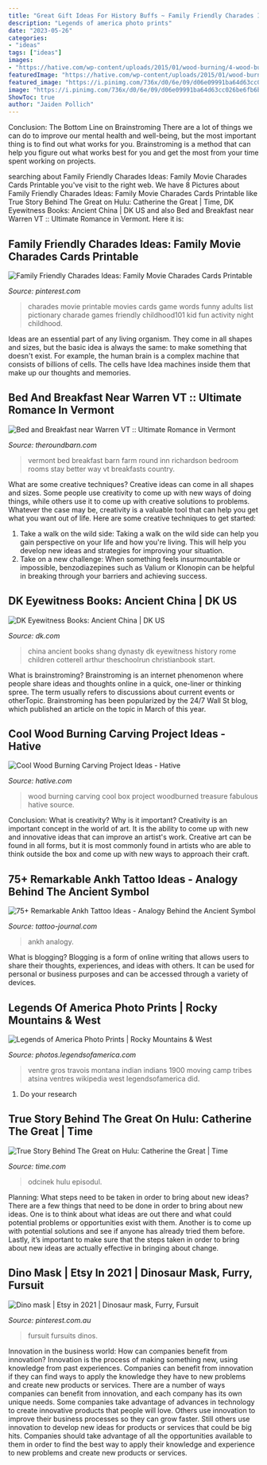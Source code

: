 ```yaml
---
title: "Great Gift Ideas For History Buffs ~ Family Friendly Charades Ideas: Family Movie Charades Cards Printable"
description: "Legends of america photo prints"
date: "2023-05-26"
categories:
- "ideas"
tags: ["ideas"]
images:
- "https://hative.com/wp-content/uploads/2015/01/wood-burning/4-wood-burning.jpg"
featuredImage: "https://hative.com/wp-content/uploads/2015/01/wood-burning/4-wood-burning.jpg"
featured_image: "https://i.pinimg.com/736x/d0/6e/09/d06e09991ba64d63cc026be6fb6b1db4.jpg"
image: "https://i.pinimg.com/736x/d0/6e/09/d06e09991ba64d63cc026be6fb6b1db4.jpg"
ShowToc: true
author: "Jaiden Pollich"
---
```



Conclusion: The Bottom Line on Brainstroming
There are a lot of things we can do to improve our mental health and well-being, but the most important thing is to find out what works for you. Brainstroming is a method that can help you figure out what works best for you and get the most from your time spent working on projects.

	

		
searching about Family Friendly Charades Ideas: Family Movie Charades Cards Printable you've visit to the right web. We have 8 Pictures about Family Friendly Charades Ideas: Family Movie Charades Cards Printable like True Story Behind The Great on Hulu: Catherine the Great | Time, DK Eyewitness Books: Ancient China | DK US and also Bed and Breakfast near Warren VT :: Ultimate Romance in Vermont. Here it is:
		
    
## Family Friendly Charades Ideas: Family Movie Charades Cards Printable

<img loading=lazy src="https://i.pinimg.com/736x/d0/6e/09/d06e09991ba64d63cc026be6fb6b1db4.jpg" onerror="this.onerror=null;this.src='https://tse4.mm.bing.net/th?id=OIP.wFYIPO8vudyj7DaVXifjyAHaLH&amp;pid=15.1';" alt="Family Friendly Charades Ideas: Family Movie Charades Cards Printable">

_Source: pinterest.com_

>charades movie printable movies cards game words funny adults list pictionary charade games friendly childhood101 kid fun activity night childhood. 

	

Ideas are an essential part of any living organism. They come in all shapes and sizes, but the basic idea is always the same: to make something that doesn't exist. For example, the human brain is a complex machine that consists of billions of cells. The cells have Idea machines inside them that make up our thoughts and memories.

    
## Bed And Breakfast Near Warren VT :: Ultimate Romance In Vermont

<img loading=lazy src="https://www.theroundbarn.com/wp-content/uploads/2013/02/richardson-room.jpg" onerror="this.onerror=null;this.src='https://tse1.mm.bing.net/th?id=OIP.koLBSXKjyNJgC3oIadHeSQHaFC&amp;pid=15.1';" alt="Bed and Breakfast near Warren VT :: Ultimate Romance in Vermont">

_Source: theroundbarn.com_

>vermont bed breakfast barn farm round inn richardson bedroom rooms stay better way vt breakfasts country. 

	

What are some creative techniques?
Creative ideas can come in all shapes and sizes. Some people use creativity to come up with new ways of doing things, while others use it to come up with creative solutions to problems. Whatever the case may be, creativity is a valuable tool that can help you get what you want out of life. Here are some creative techniques to get started: 
1. Take a walk on the wild side: Taking a walk on the wild side can help you gain perspective on your life and how you're living. This will help you develop new ideas and strategies for improving your situation. 
2. Take on a new challenge: When something feels insurmountable or impossible, benzodiazepines such as Valium or Klonopin can be helpful in breaking through your barriers and achieving success.

    
## DK Eyewitness Books: Ancient China | DK US

<img loading=lazy src="https://res.cloudinary.com/dk-hub/t_pp-cover-desktop-2x,f_auto/DK/c3589e77fdba476b85e31e3d609d02f0/cf2152cc4cfc458294c5379eb1aa7b1e.jpg" onerror="this.onerror=null;this.src='https://tse1.mm.bing.net/th?id=OIP.f2C0yOzJbHJXrzZPcEYG8QHaJo&amp;pid=15.1';" alt="DK Eyewitness Books: Ancient China | DK US">

_Source: dk.com_

>china ancient books shang dynasty dk eyewitness history rome children cotterell arthur theschoolrun christianbook start. 

	

What is brainstroming?
Brainstroming is an internet phenomenon where people share ideas and thoughts online in a quick, one-liner or thinking spree. The term usually refers to discussions about current events or otherTopic. Brainstroming has been popularized by the 24/7 Wall St blog, which published an article on the topic in March of this year.

    
## Cool Wood Burning Carving Project Ideas - Hative

<img loading=lazy src="https://hative.com/wp-content/uploads/2015/01/wood-burning/4-wood-burning.jpg" onerror="this.onerror=null;this.src='https://tse3.mm.bing.net/th?id=OIP.cT0xocNqXe6jaT_HeZPAXQHaFd&amp;pid=15.1';" alt="Cool Wood Burning Carving Project Ideas - Hative">

_Source: hative.com_

>wood burning carving cool box project woodburned treasure fabulous hative source. 

	

Conclusion: What is creativity? Why is it important?
Creativity is an important concept in the world of art. It is the ability to come up with new and innovative ideas that can improve an artist's work. Creative art can be found in all forms, but it is most commonly found in artists who are able to think outside the box and come up with new ways to approach their craft.

    
## 75+ Remarkable Ankh Tattoo Ideas - Analogy Behind The Ancient Symbol

<img loading=lazy src="https://tattoo-journal.com/wp-content/uploads/2016/08/Ankh-Tattoo_-11.jpg" onerror="this.onerror=null;this.src='https://tse1.mm.bing.net/th?id=OIP.Vsb-tGZibF__K6fsINJpWAHaJQ&amp;pid=15.1';" alt="75+ Remarkable Ankh Tattoo Ideas - Analogy Behind the Ancient Symbol">

_Source: tattoo-journal.com_

>ankh analogy. 

	

What is blogging?
Blogging is a form of online writing that allows users to share their thoughts, experiences, and ideas with others. It can be used for personal or business purposes and can be accessed through a variety of devices.

    
## Legends Of America Photo Prints | Rocky Mountains &amp; West

<img loading=lazy src="https://photos.legendsofamerica.com/img/s/v-3/p107959679-4.jpg" onerror="this.onerror=null;this.src='https://tse4.mm.bing.net/th?id=OIP.8HDsY_HPSROXbDbUPg_MQgHaFd&amp;pid=15.1';" alt="Legends of America Photo Prints | Rocky Mountains &amp; West">

_Source: photos.legendsofamerica.com_

>ventre gros travois montana indian indians 1900 moving camp tribes atsina ventres wikipedia west legendsofamerica did. 

	

1. Do your research

    
## True Story Behind The Great On Hulu: Catherine The Great | Time

<img loading=lazy src="https://api.time.com/wp-content/uploads/2020/05/tgr_105_ou_00043rt-1.jpg?quality=85&amp;w=1200&amp;h=628&amp;crop=1" onerror="this.onerror=null;this.src='https://tse1.mm.bing.net/th?id=OIP.7neCpvuH7xnPXMOMBoRHkQHaD4&amp;pid=15.1';" alt="True Story Behind The Great on Hulu: Catherine the Great | Time">

_Source: time.com_

>odcinek hulu episodul. 

	

Planning: What steps need to be taken in order to bring about new ideas?
There are a few things that need to be done in order to bring about new ideas. One is to think about what ideas are out there and what could potential problems or opportunities exist with them. Another is to come up with potential solutions and see if anyone has already tried them before. Lastly, it’s important to make sure that the steps taken in order to bring about new ideas are actually effective in bringing about change.

    
## Dino Mask | Etsy In 2021 | Dinosaur Mask, Furry, Fursuit

<img loading=lazy src="https://i.pinimg.com/736x/de/d7/96/ded796d489f8ea32e79961899cbb9f6e.jpg" onerror="this.onerror=null;this.src='https://tse3.mm.bing.net/th?id=OIP.UNugYWANbSxaUKjwj0gKnwHaJ3&amp;pid=15.1';" alt="Dino mask | Etsy in 2021 | Dinosaur mask, Furry, Fursuit">

_Source: pinterest.com.au_

>fursuit fursuits dinos. 

	

Innovation in the business world: How can companies benefit from innovation?
Innovation is the process of making something new, using knowledge from past experiences. Companies can benefit from innovation if they can find ways to apply the knowledge they have to new problems and create new products or services. There are a number of ways companies can benefit from innovation, and each company has its own unique needs. Some companies take advantage of advances in technology to create innovative products that people will love. Others use innovation to improve their business processes so they can grow faster. Still others use innovation to develop new ideas for products or services that could be big hits. Companies should take advantage of all the opportunities available to them in order to find the best way to apply their knowledge and experience to new problems and create new products or services.

